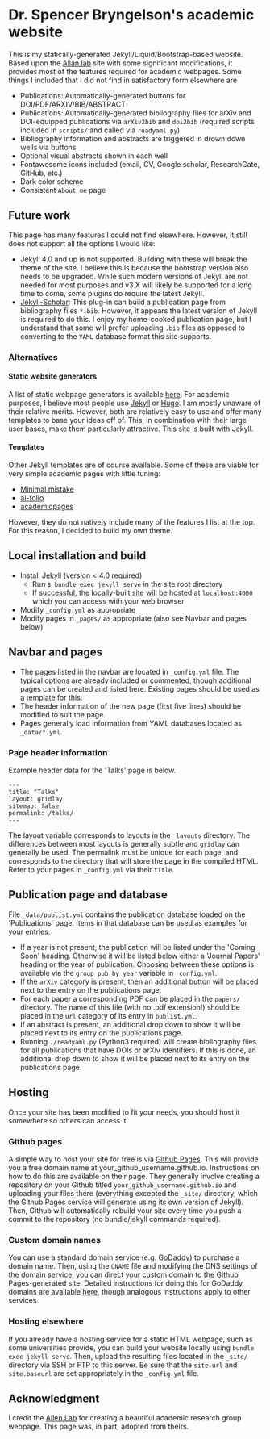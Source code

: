 # Dr. Spencer Bryngelson's academic website

This is my statically-generated Jekyll/Liquid/Bootstrap-based website.
Based upon the [Allan lab]() site with some significant modifications, it provides most of the features required for academic webpages.
Some things I included that I did not find in satisfactory form elsewhere are

* Publications: Automatically-generated buttons for DOI/PDF/ARXIV/BIB/ABSTRACT
* Publications: Automatically-generated bibliography files for arXiv and DOI-equipped publications via `arXiv2bib` and `doi2bib` (required scripts included in `scripts/` and called via `readyaml.py`)
* Bibliography information and abstracts are triggered in drown down wells via buttons
* Optional visual abstracts shown in each well
* Fontawesome icons included (email, CV, Google scholar, ResearchGate, GitHub, etc.)
* Dark color scheme
* Consistent `About me` page


## Future work

This page has many features I could not find elsewhere.
However, it still does not support all the options I would like:

* Jekyll 4.0 and up is not supported.
Building with these will break the theme of the site.
I believe this is because the bootstrap version also needs to be upgraded.
While such modern versions of Jekyll are not needed for most purposes and v3.X will likely be supported for a long time to come, some plugins do require the latest Jekyll.
* [Jekyll-Scholar](https://github.com/inukshuk/jekyll-scholar): This plug-in can build a publication page from bibliography files `*.bib`. 
However, it appears the latest version of Jekyll is required to do this.
I enjoy my home-cooked publication page, but I understand that some will prefer uploading `.bib` files as opposed to converting to the `YAML` database format this site supports.


### Alternatives

#### Static website generators

A list of static webpage generators is available [here](https://www.staticgen.com/).
For academic purposes, I believe most people use [Jekyll](https://jekyllrb.com/) or [Hugo](https://gohugo.io/).
I am mostly unaware of their relative merits.
However, both are relatively easy to use and offer many templates to base your ideas off of.
This, in combination with their large user bases, make them particularly attractive.
This site is built with Jekyll.

#### Templates

Other Jekyll templates are of course available.
Some of these are viable for very simple academic pages with little tuning:
* [Minimal mistake](https://mmistakes.github.io/minimal-mistakes/)
* [al-folio](https://github.com/alshedivat/al-folio)
* [academicpages](https://academicpages.github.io/)

However, they do not natively include many of the features I list at the top.
For this reason, I decided to build my own theme.

## Local installation and build

* Install [Jekyll](https://jekyllrb.com/docs/installation/) (version < 4.0 required)
  * Run `$ bundle exec jekyll serve` in the site root directory
  * If successful, the locally-built site will be hosted at `localhost:4000` which you can access with your web browser
* Modify `_config.yml` as appropriate
* Modify pages in `_pages/` as appropriate (also see Navbar and pages below)

## Navbar and pages

* The pages listed in the navbar are located in `_config.yml` file.
The typical options are already included or commented, though additional pages can be created and listed here.
Existing pages should be used as a template for this.
* The header information of the new page (first five lines) should be modified to suit the page.
* Pages generally load information from YAML databases located as `_data/*.yml`.

### Page header information

Example header data for the 'Talks' page is below.
```
---
title: "Talks"
layout: gridlay
sitemap: false
permalink: /talks/
---
```
The layout variable corresponds to layouts in the `_layouts` directory.
The differences between most layouts is generally subtle and `gridlay` can generally be used.
The permalink must be unique for each page, and corresponds to the directory that will store the page in the compiled HTML.
Refer to your pages in `_config.yml` via their `title`.

## Publication page and database

File `_data/publist.yml` contains the publication database loaded on the 'Publications' page.
Items in that database can be used as examples for your entries.

* If a year is not present, the publication will be listed under the 'Coming Soon' heading.
Otherwise it will be listed below either a 'Journal Papers' heading or the year of publication.
Choosing between these options is available via the `group_pub_by_year` variable in `_config.yml`.
* If the `arXiv` category is present, then an additional button will be placed next to the entry on the publications page.
* For each paper a corresponding PDF can be placed in the `papers/` directory.
The name of this file (with no .pdf extension!) should be placed in the `url` category of its entry in `publist.yml`.
* If an abstract is present, an additional drop down to show it will be placed next to its entry on the publications page.
* Running `./readyaml.py` (Python3 required) will create bibliography files for all publications that have DOIs or arXiv identifiers.
If this is done, an additional drop down to show it will be placed next to its entry on the publications page.

## Hosting

Once your site has been modified to fit your needs, you should host it somewhere so others can access it.

### Github pages

A simple way to host your site for free is via [Github Pages](https://pages.github.com/).
This will provide you a free domain name at your_github_username.github.io.
Instructions on how to do this are available on their page.
They generally involve creating a repository on your Github titled `your_github_username.github.io` and uploading your files there (everything excepted the `_site/` directory, which the Github Pages service will generate using its own version of Jekyll).
Then, Github will automatically rebuild your site every time you push a commit to the repository (no bundle/jekyll commands required).

### Custom domain names

You can use a standard domain service (e.g. [GoDaddy](https://www.godaddy.com/)) to purchase a domain name.
Then, using the `CNAME` file and modifying the DNS settings of the domain service, you can direct your custom domain to the Github Pages-generated site.
Detailed instructions for doing this for GoDaddy domains are available [here](https://hackernoon.com/how-to-set-up-godaddy-domain-with-github-pages-a9300366c7b), though analogous instructions apply to other services.


### Hosting elsewhere

If you already have a hosting service for a static HTML webpage, such as some universities provide, you can build your website locally using `bundle exec jekyll serve`.
Then, upload the resulting files located in the `_site/` directory via SSH or FTP to this server.
Be sure that the `site.url` and `site.baseurl` are set appropriately in the `_config.yml` file.




## Acknowledgment

I credit the [Allen Lab](https://www.allanlab.org/) for creating a beautiful academic research group webpage.
This page was, in part, adopted from theirs.

